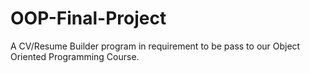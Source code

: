 # OOP-Final-Project
A CV/Resume Builder program in requirement to be pass to our Object Oriented Programming Course.
